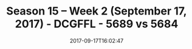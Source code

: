 ---
title: Season 15 – Week 2 (September 17, 2017) - DCGFFL - 5689 vs 5684
teams_score:
- team: 5689
  score: 13
- team: 5684
  score: 33
mvp: BB, Jim Roll
game-ball: Tom Comparetto, Peter Pham
season: 15
week: 2
date: '2017-09-17T16:02:47'
pageid: season-15-week-2-september-17-2017-5689-vs-5684
---
